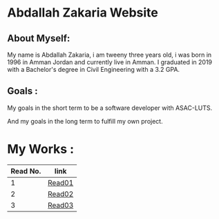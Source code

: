 
# Abdallah Zakaria Website

## About Myself:
My name is Abdallah Zakaria, i am tweeny three years old, i was born in  1996 in Amman Jordan and currently live in Amman.
I graduated in 2019 with a Bachelor's degree in Civil Engineering with a 3.2 GPA.

## Goals :
My goals in the short term to be a software developer with ASAC-LUTS.

And my goals in the long term to fulfill my own project.

# My Works :

| Read No. |                      link                                            |
|----------|:--------------------------------------------------------------------:|
|    1     |[Read01](https://abdallah-zakaria.github.io/reading-notes-repo/read01)|
|    2     |[Read02](https://abdallah-zakaria.github.io/reading-notes-repo/read02)|
|    3     |[Read03](https://abdallah-zakaria.github.io/reading-notes-repo/read03)|